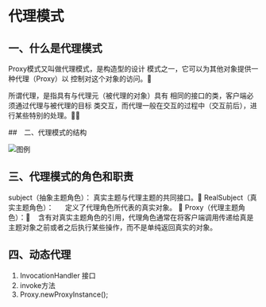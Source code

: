 # 代理模式

## 一、什么是代理模式

Proxy模式又叫做代理模式，是构造型的设计
模式之一，它可以为其他对象提供一种代理（Proxy）以
控制对这个对象的访问。

所谓代理，是指具有与代理元（被代理的对象）具有
相同的接口的类，客户端必须通过代理与被代理的目标
类交互，而代理一般在交互的过程中（交互前后），进
行某些特别的处理。

##　二、代理模式的结构

![图例](file:///e:/OneDrive/image/proxy.png)

## 三、代理模式的角色和职责

subject（抽象主题角色）：
       真实主题与代理主题的共同接口。
RealSubject（真实主题角色）：
       定义了代理角色所代表的真实对象。 
Proxy（代理主题角色）：    含有对真实主题角色的引用，代理角色通常在将客户端调用传递给真是主题对象之前或者之后执行某些操作，而不是单纯返回真实的对象。

## 四、动态代理

1. InvocationHandler 接口
2. invoke方法
3. Proxy.newProxyInstance();

